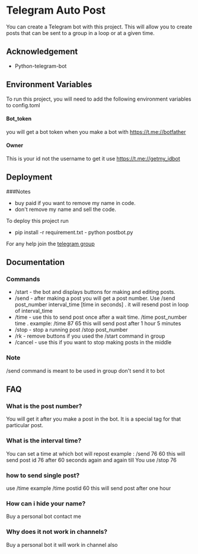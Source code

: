 
# Telegram Auto Post

You can create a Telegram bot with this project.  This will allow you to create posts that can be sent to a group in a loop or at a given time.
## Acknowledgement

 - Python-telegram-bot

## Environment Variables

To run this project, you will need to add the following environment variables to config.toml

#### Bot_token

you will get a bot token when you make a bot with https://t.me://botfather

#### Owner

This is your id not the username to get it use https://t.me://getmy_idbot
## Deployment

###Notes
 - buy paid if you want to remove my name in code.
 - don't remove my name and sell the code.

To deploy this project run

 - pip install -r requirement.txt - python postbot.py

For any help join the [telegram group](htpps://t.me/nimmadev)
## Documentation

### Commands

- /start - the bot and displays buttons for making and editing posts.
- /send - after making a post you will get a post number. Use /send post_number interval_time [time in seconds] . it will resend post in loop of interval_time
- /time - use this to send post once after a wait time. /time post_number time . example: /time 87 65 this will send post after 1 hour 5 minutes
- /stop - stop a running post /stop post_number
- /rk - remove buttons if you used the /start command in group
- /cancel - use this if you want to stop making posts in the middle
### Note 

/send command is meant to be used in group don't send it to bot

## FAQ

### What is the post number?

You will get it after you make a post in the bot. It is a special tag for that particular post.

### What is the interval time?

You can set a time at which bot will repost example : /send 76 60 this will send post id 76 after 60 seconds again and again till You use /stop 76

### how to send single post?

use /time
example /time postid 60
this will send post after one hour

### How can i hide your name?
Buy a personal bot contact me

### Why does it not work in channels?

Buy a personal bot it will work in channel also

